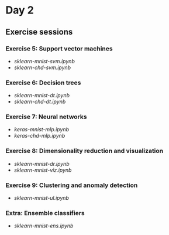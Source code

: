 # Day 2

## Exercise sessions

### Exercise 5: Support vector machines

* *sklearn-mnist-svm.ipynb*
* *sklearn-chd-svm.ipynb*

### Exercise 6: Decision trees

* *sklearn-mnist-dt.ipynb*
* *sklearn-chd-dt.ipynb*

### Exercise 7: Neural networks

* *keras-mnist-mlp.ipynb*
* *keras-chd-mlp.ipynb*

### Exercise 8: Dimensionality reduction and visualization

* *sklearn-mnist-dr.ipynb*
* *sklearn-mnist-viz.ipynb*

### Exercise 9: Clustering and anomaly detection

* *sklearn-mnist-ul.ipynb*

### Extra: Ensemble classifiers

* *sklearn-mnist-ens.ipynb*
